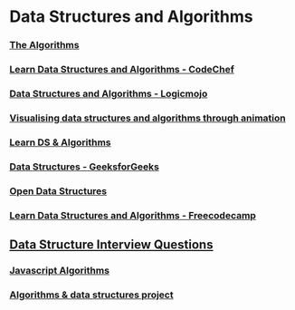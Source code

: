 # Data Structures and Algorithms

### [The Algorithms](https://the-algorithms.com/)

### [Learn Data Structures and Algorithms - CodeChef](https://www.codechef.com/certification/data-structures-and-algorithms/prepare)

### [Data Structures and Algorithms - Logicmojo](https://logicmojo.com/data-structures-and-algorithms)

### [Visualising data structures and algorithms through animation](https://visualgo.net/en)

### [Learn DS & Algorithms](https://www.programiz.com/dsa)

### [Data Structures - GeeksforGeeks](https://www.geeksforgeeks.org/data-structures/)

### [Open Data Structures](https://opendatastructures.org/)

### [Learn Data Structures and Algorithms - Freecodecamp](https://www.freecodecamp.org/news/learn-data-structures-and-algorithms/)

## [Data Structure Interview Questions](https://www.interviewbit.com/data-structure-interview-questions/)

### [Javascript Algorithms](https://github.com/trekhleb/javascript-algorithms)

### [Algorithms & data structures project](https://github.com/williamfiset/Algorithms)

